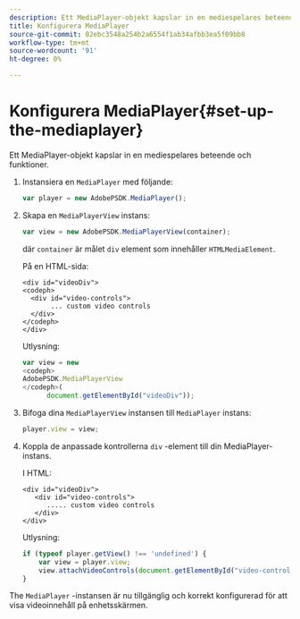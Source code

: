 ```yaml
---
description: Ett MediaPlayer-objekt kapslar in en mediespelares beteende och funktioner.
title: Konfigurera MediaPlayer
source-git-commit: 02ebc3548a254b2a6554f1ab34afbb3ea5f09bb8
workflow-type: tm+mt
source-wordcount: '91'
ht-degree: 0%

---
```


# Konfigurera MediaPlayer{#set-up-the-mediaplayer}

Ett MediaPlayer-objekt kapslar in en mediespelares beteende och funktioner.

1. Instansiera en `MediaPlayer` med följande:

   ```js
   var player = new AdobePSDK.MediaPlayer();
   ```

1. Skapa en `MediaPlayerView` instans:

   ```js
   var view = new AdobePSDK.MediaPlayerView(container);
   ```

   där `container` är målet `div` element som innehåller `HTMLMediaElement`.

   På en HTML-sida:

   ```
   <div id="videoDiv"> 
   <codeph>
     <div id="video-controls"> 
          ... custom video controls 
     </div> 
   </codeph> 
   </div>
   ```

   Utlysning:

   ```js
   var view = new  
   <codeph>
   AdobePSDK.MediaPlayerView 
   </codeph>( 
         document.getElementById("videoDiv"));  
   ```

1. Bifoga dina `MediaPlayerView` instansen till `MediaPlayer` instans:

   ```js
   player.view = view;
   ```

1. Koppla de anpassade kontrollerna `div` -element till din MediaPlayer-instans.

   I HTML:

   ```
   <div id="videoDiv"> 
      <div id="video-controls"> 
         ..... custom video controls 
      </div> 
   </div>
   ```

   Utlysning:

   ```js
   if (typeof player.getView() !== 'undefined') { 
       var view = player.view; 
       view.attachVideoControls(document.getElementById("video-controls")); 
   }
   ```

The `MediaPlayer` -instansen är nu tillgänglig och korrekt konfigurerad för att visa videoinnehåll på enhetsskärmen.
